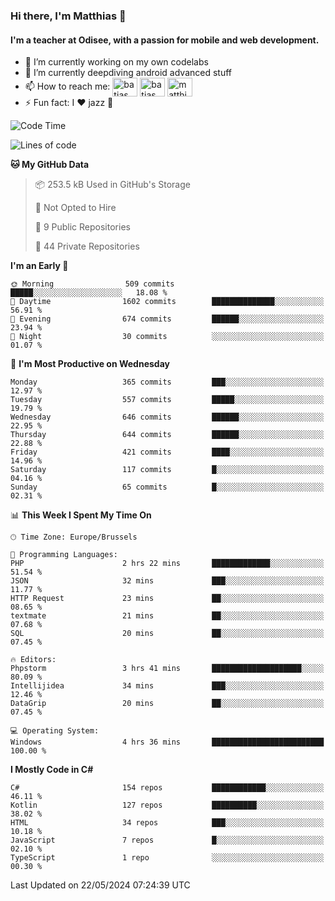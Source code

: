 ### Hi there, I'm Matthias 👋

#### I'm a teacher at Odisee, with a passion for mobile and web development.

- 🔭 I’m currently working on my own codelabs
- 🌱 I’m currently deepdiving android advanced stuff
- 📫 How to reach me: <a href="https://dev.to/batjas" target="_blank"><img align="center" src="https://raw.githubusercontent.com/rahuldkjain/github-profile-readme-generator/master/src/images/icons/Social/devto.svg" alt="batjas" height="30" width="40" /></a>
<a href="https://twitter.com/batjas" target="_blank"><img align="center" src="https://raw.githubusercontent.com/rahuldkjain/github-profile-readme-generator/master/src/images/icons/Social/twitter.svg" alt="batjas" height="30" width="40" /></a>
<a href="https://linkedin.com/in/matthiasdruwé" target="_blank"><img align="center" src="https://raw.githubusercontent.com/rahuldkjain/github-profile-readme-generator/master/src/images/icons/Social/linked-in-alt.svg" alt="matthiasdruwé" height="30" width="40" /></a>
- ⚡ Fun fact: I ❤ jazz 🎷


<!--START_SECTION:waka-->
![Code Time](http://img.shields.io/badge/Code%20Time-1%2C202%20hrs%2035%20mins-blue)

![Lines of code](https://img.shields.io/badge/From%20Hello%20World%20I%27ve%20Written-4.4%20million%20lines%20of%20code-blue)

**🐱 My GitHub Data** 

> 📦 253.5 kB Used in GitHub's Storage 
 > 
> 🚫 Not Opted to Hire
 > 
> 📜 9 Public Repositories 
 > 
> 🔑 44 Private Repositories 
 > 
**I'm an Early 🐤** 

```text
🌞 Morning                509 commits         █████░░░░░░░░░░░░░░░░░░░░   18.08 % 
🌆 Daytime                1602 commits        ██████████████░░░░░░░░░░░   56.91 % 
🌃 Evening                674 commits         ██████░░░░░░░░░░░░░░░░░░░   23.94 % 
🌙 Night                  30 commits          ░░░░░░░░░░░░░░░░░░░░░░░░░   01.07 % 
```
📅 **I'm Most Productive on Wednesday** 

```text
Monday                   365 commits         ███░░░░░░░░░░░░░░░░░░░░░░   12.97 % 
Tuesday                  557 commits         █████░░░░░░░░░░░░░░░░░░░░   19.79 % 
Wednesday                646 commits         ██████░░░░░░░░░░░░░░░░░░░   22.95 % 
Thursday                 644 commits         ██████░░░░░░░░░░░░░░░░░░░   22.88 % 
Friday                   421 commits         ████░░░░░░░░░░░░░░░░░░░░░   14.96 % 
Saturday                 117 commits         █░░░░░░░░░░░░░░░░░░░░░░░░   04.16 % 
Sunday                   65 commits          █░░░░░░░░░░░░░░░░░░░░░░░░   02.31 % 
```


📊 **This Week I Spent My Time On** 

```text
🕑︎ Time Zone: Europe/Brussels

💬 Programming Languages: 
PHP                      2 hrs 22 mins       █████████████░░░░░░░░░░░░   51.54 % 
JSON                     32 mins             ███░░░░░░░░░░░░░░░░░░░░░░   11.77 % 
HTTP Request             23 mins             ██░░░░░░░░░░░░░░░░░░░░░░░   08.65 % 
textmate                 21 mins             ██░░░░░░░░░░░░░░░░░░░░░░░   07.68 % 
SQL                      20 mins             ██░░░░░░░░░░░░░░░░░░░░░░░   07.45 % 

🔥 Editors: 
Phpstorm                 3 hrs 41 mins       ████████████████████░░░░░   80.09 % 
Intellijidea             34 mins             ███░░░░░░░░░░░░░░░░░░░░░░   12.46 % 
DataGrip                 20 mins             ██░░░░░░░░░░░░░░░░░░░░░░░   07.45 % 

💻 Operating System: 
Windows                  4 hrs 36 mins       █████████████████████████   100.00 % 
```

**I Mostly Code in C#** 

```text
C#                       154 repos           ████████████░░░░░░░░░░░░░   46.11 % 
Kotlin                   127 repos           ██████████░░░░░░░░░░░░░░░   38.02 % 
HTML                     34 repos            ███░░░░░░░░░░░░░░░░░░░░░░   10.18 % 
JavaScript               7 repos             █░░░░░░░░░░░░░░░░░░░░░░░░   02.10 % 
TypeScript               1 repo              ░░░░░░░░░░░░░░░░░░░░░░░░░   00.30 % 
```




 Last Updated on 22/05/2024 07:24:39 UTC
<!--END_SECTION:waka-->
